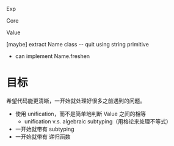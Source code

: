 Exp

Core

Value

[maybe] extract Name class -- quit using string primitive

- can implement Name.freshen

# 目标

希望代码能更清晰，一开始就处理好很多之前遇到的问题。

- 使用 unification，而不是简单地判断 Value 之间的相等
  - unification v.s. algebraic subtyping（用格论来处理不等式）
- 一开始就带有 subtyping
- 一开始就带有 递归函数
